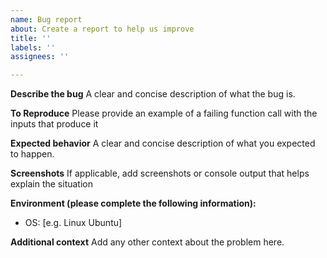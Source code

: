 ```yaml
---
name: Bug report
about: Create a report to help us improve
title: ''
labels: ''
assignees: ''

---
```


**Describe the bug**
A clear and concise description of what the bug is.

**To Reproduce**
Please provide an example of a failing function call with the inputs that produce it

**Expected behavior**
A clear and concise description of what you expected to happen.

**Screenshots**
If applicable, add screenshots or console output that helps explain the situation

**Environment (please complete the following information):**
 - OS: [e.g. Linux Ubuntu]

**Additional context**
Add any other context about the problem here.
